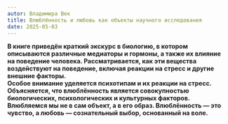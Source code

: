 ```yaml
---
autor: Владимира Век
title: Влюблённость и любовь как объекты научного исследования
date: 2025-05-03
---
```

**В книге приведён краткий экскурс в биологию, в котором описываются различные медиаторы и гормоны, а также их влияние на поведение человека. Рассматривается, как эти вещества воздействуют на поведение, включая реакции на стресс и другие внешние факторы.**  
**Особое внимание уделяется психотипам и их реакции на стресс. Объясняется, что влюблённость является совокупностью биологических, психологических и культурных факторов.**  
**Влюбляемся мы не в сам объект, а в его образ. Влюблённость — это чувство, а любовь — сознательный выбор, основанный на воле.**
